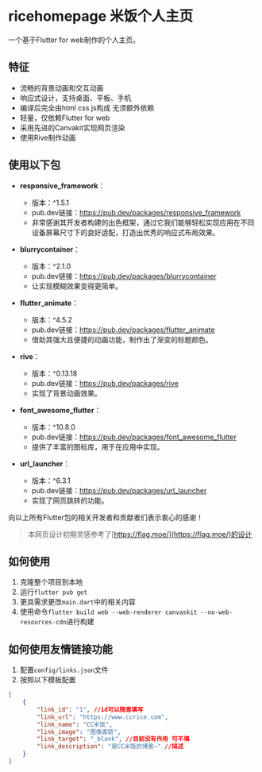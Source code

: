 # ricehomepage 米饭个人主页

一个基于Flutter for web制作的个人主页。

## 特征
- 流畅的背景动画和交互动画
- 响应式设计，支持桌面、平板、手机
- 编译后完全由html css js构成 无须额外依赖
- 轻量，仅依赖Flutter for web
- 采用先进的Canvakit实现网页渲染
- 使用Rive制作动画

## 使用以下包

- **responsive_framework**：
    - 版本：^1.5.1
    - pub.dev链接：https://pub.dev/packages/responsive_framework
    - 非常感谢其开发者构建的出色框架，通过它我们能够轻松实现应用在不同设备屏幕尺寸下的良好适配，打造出优秀的响应式布局效果。

- **blurrycontainer**：
    - 版本：^2.1.0
    - pub.dev链接：https://pub.dev/packages/blurrycontainer
    - 让实现模糊效果变得更简单。

- **flutter_animate**：
    - 版本：^4.5.2
    - pub.dev链接：https://pub.dev/packages/flutter_animate
    - 借助其强大且便捷的动画功能，制作出了渐变的标题颜色。

- **rive**：
    - 版本：^0.13.18
    - pub.dev链接：https://pub.dev/packages/rive
    - 实现了背景动画效果。

- **font_awesome_flutter**：
    - 版本：^10.8.0
    - pub.dev链接：https://pub.dev/packages/font_awesome_flutter
    - 提供了丰富的图标库，用于在应用中实现。

- **url_launcher**：
    - 版本：^6.3.1
    - pub.dev链接：https://pub.dev/packages/url_launcher
    - 实现了网页跳转的功能。

向以上所有Flutter包的相关开发者和贡献者们表示衷心的感谢！

> 本网页设计初期灵感参考了[https://flag.moe/](https://flag.moe/)的设计

## 如何使用

1. 克隆整个项目到本地
2. 运行`flutter pub get`
3. 更具需求更改`main.dart`中的相关内容
4. 使用命令`flutter build web --web-renderer canvaskit --no-web-resources-cdn`进行构建

## 如何使用友情链接功能
1. 配置`config/links.json`文件
2. 按照以下模板配置
```json
[
    {
        "link_id": "1", //id可以随意填写
        "link_url": "https://www.ccrice.com",
        "link_name": "CC米饭",
        "link_image": "图像直链",
        "link_target": "_blank", //目前没有作用 可不填
        "link_description": "是CC米饭的博客~" //描述
    }
]
```